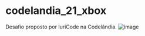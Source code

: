# codelandia_21_xbox
Desafio proposto por IuriCode na Codelândia.
![image](https://user-images.githubusercontent.com/73366668/178162681-b776ae52-98cb-4676-ab2b-373ea6961bcd.png)
